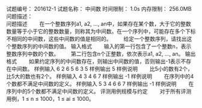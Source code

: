 试题编号：	201612-1
试题名称：	中间数
时间限制：	1.0s
内存限制：	256.0MB
问题描述：	
问题描述
　　在一个整数序列a1, a2, …, an中，如果存在某个数，大于它的整数数量等于小于它的整数数量，则称其为中间数。在一个序列中，可能存在多个下标不相同的中间数，这些中间数的值是相同的。
　　给定一个整数序列，请找出这个整数序列的中间数的值。
输入格式
　　输入的第一行包含了一个整数n，表示整数序列中数的个数。
　　第二行包含n个正整数，依次表示a1, a2, …, an。
输出格式
　　如果约定序列的中间数存在，则输出中间数的值，否则输出-1表示不存在中间数。
样例输入
6
2 6 5 6 3 5
样例输出
5
样例说明
　　比5小的数有2个，比5大的数也有2个。
样例输入
4
3 4 6 7
样例输出
-1
样例说明
　　在序列中的4个数都不满足中间数的定义。
样例输入
5
3 4 6 6 7
样例输出
-1
样例说明
　　在序列中的5个数都不满足中间数的定义。
评测用例规模与约定
　　对于所有评测用例，1 ≤ n ≤ 1000，1 ≤ ai ≤ 1000。
